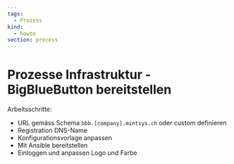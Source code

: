 ```yaml
---
tags:
  - Prozess
kind:
  - howto
section: process
---
```


# Prozesse Infrastruktur - BigBlueButton bereitstellen

Arbeitsschritte:

- URL gemäss Schema `bbb.[company].mintsys.ch` oder custom definieren
- Registration DNS-Name
- Konfigurationsvorlage anpassen
- Mit Ansible bereitstellen
- Einloggen und anpassen Logo und Farbe

